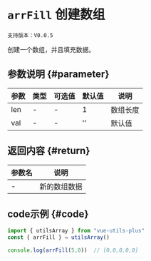 # `arrFill` 创建数组

`支持版本：V0.0.5`

创建一个数组，并且填充数据。


## 参数说明 {#parameter}

| 参数  | 类型  | 可选值 | 默认值 | 说明   |
|-----|-----|-----|-----|------|
| len | -   | -   | 1   | 数组长度 |
| val | -   | -   | ''  | 默认值  |


## 返回内容 {#return}

| 参数名 | 说明     |
|-----|--------|
| -   | 新的数组数据 |


## code示例 {#code}

```javascript
import { utilsArray } from "vue-utils-plus"
const { arrFill } = utilsArray()

console.log(arrFill(5,0))  // [0,0,0,0,0]
```
